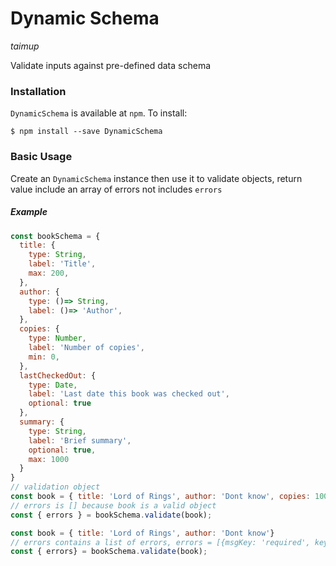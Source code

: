 # Dynamic Schema

_taimup_

Validate inputs against pre-defined data schema

### Installation 

`DynamicSchema` is available at `npm`. To install:

`$ npm install --save DynamicSchema`

### Basic Usage

Create an `DynamicSchema` instance then use it to validate objects, return value include an array of errors not includes `errors`

##### Example

```javascript
const bookSchema = {
  title: {
    type: String,
    label: 'Title',
    max: 200,
  },
  author: {
    type: ()=> String,
    label: ()=> 'Author',
  },
  copies: {
    type: Number,
    label: 'Number of copies',
    min: 0,
  },
  lastCheckedOut: {
    type: Date,
    label: 'Last date this book was checked out',
    optional: true
  },
  summary: {
    type: String,
    label: 'Brief summary',
    optional: true,
    max: 1000
  }
}
// validation object
const book = { title: 'Lord of Rings', author: 'Dont know', copies: 100 }
// errors is [] because book is a valid object
const { errors } = bookSchema.validate(book);

const book = { title: 'Lord of Rings', author: 'Dont know'}
// errors contains a list of errors, errors = [{msgKey: 'required', key: copies}]
const { errors} = bookSchema.validate(book);

```





